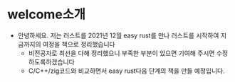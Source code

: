 # welcome소개

- 안녕하세요.  저는 러스트를 2021년 12월 easy rust를 만나 러스트를 시작하여 지금까지의 여정을 책으로 정리했습니다
    -  비전공자로 최선을 다해 정리했으니 부족한 부분이 있으면 기여해 주시면 수정하도록하겠습니다
    -  C/C++/zig코드와 비교하면서 easy rust다음 단계의 책을 만들 예정입니다.

<script src="https://utteranc.es/client.js"
        repo="https://github.com/YoungHaKim7/rust_book_comment_blog"
        issue-term="url"
        theme="github-light"
        crossorigin="anonymous"
        async>
</script>

